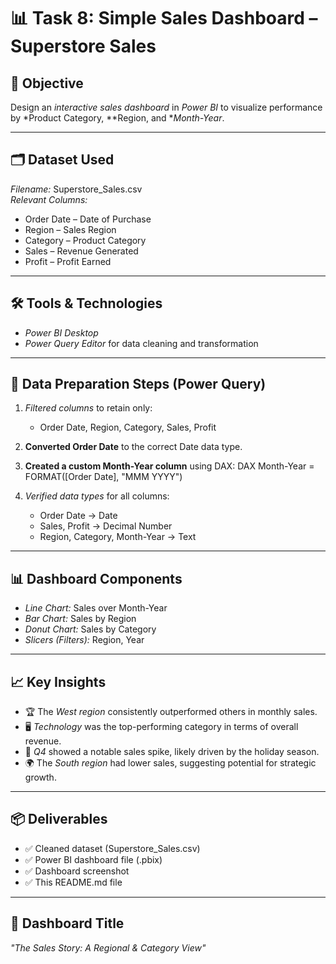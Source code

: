 # 📊 Task 8: Simple Sales Dashboard – Superstore Sales

## 🎯 Objective  
Design an *interactive sales dashboard* in *Power BI* to visualize performance by *Product Category, **Region, and **Month-Year*.

---

## 🗂 Dataset Used  
*Filename:* Superstore_Sales.csv  
*Relevant Columns:*
- Order Date – Date of Purchase  
- Region – Sales Region  
- Category – Product Category  
- Sales – Revenue Generated  
- Profit – Profit Earned

---

## 🛠 Tools & Technologies  
- *Power BI Desktop*  
- *Power Query Editor* for data cleaning and transformation

---

## 🔧 Data Preparation Steps (Power Query)  
1. *Filtered columns* to retain only:
   - Order Date, Region, Category, Sales, Profit
2. **Converted Order Date** to the correct Date data type.  
3. **Created a custom Month-Year column** using DAX:
   DAX
   Month-Year = FORMAT([Order Date], "MMM YYYY")
   
4. *Verified data types* for all columns:
   - Order Date → Date  
   - Sales, Profit → Decimal Number  
   - Region, Category, Month-Year → Text

---

## 📊 Dashboard Components  
- *Line Chart:* Sales over Month-Year  
- *Bar Chart:* Sales by Region  
- *Donut Chart:* Sales by Category  
- *Slicers (Filters):* Region, Year  

---

## 📈 Key Insights  
- 🏆 The *West region* consistently outperformed others in monthly sales.  
- 🖥 *Technology* was the top-performing category in terms of overall revenue.  
- 📅 *Q4* showed a notable sales spike, likely driven by the holiday season.  
- 🌍 The *South region* had lower sales, suggesting potential for strategic growth.

---

## 📦 Deliverables  
- ✅ Cleaned dataset (Superstore_Sales.csv)  
- ✅ Power BI dashboard file (.pbix)  
- ✅ Dashboard screenshot  
- ✅ This README.md file

---

## 📝 Dashboard Title  
*"The Sales Story: A Regional & Category View"*
